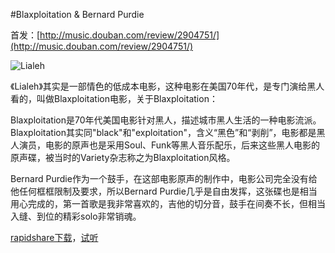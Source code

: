 #Blaxploitation & Bernard Purdie

首发：[http://music.douban.com/review/2904751/](http://music.douban.com/review/2904751/)

![Lialeh](http://img3.douban.com/mpic/s3260892.jpg)

 《Lialeh》其实是一部情色的低成本电影，这种电影在美国70年代，是专门演给黑人看的，叫做Blaxploitation电影，关于Blaxploitation：

Blaxploitation是70年代美国电影针对黑人，描述城市黑人生活的一种电影流派。Blaxploitation其实同"black"和"exploitation"，含义“黑色”和“剥削”，电影都是黑人演员，电影的原声也是采用Soul、Funk等黑人音乐配乐，后来这些黑人电影的原声碟，被当时的Variety杂志称之为Blaxploitation风格。

Bernard Purdie作为一个鼓手，在这部电影原声的制作中，电影公司完全没有给他任何框框限制及要求，所以Bernard Purdie几乎是自由发挥，这张碟也是相当用心完成的，第一首歌是我非常喜欢的，吉他的切分音，鼓手在间奏不长，但相当入缝、到位的精彩solo非常销魂。

[rapidshare下载](http://rapidshare.com/#!download%7C153%7C90692459%7Cpurdie__bernard__1974__lialeh_ost.zip%7C47592)，[试听](http://www.xiami.com/album/163850)